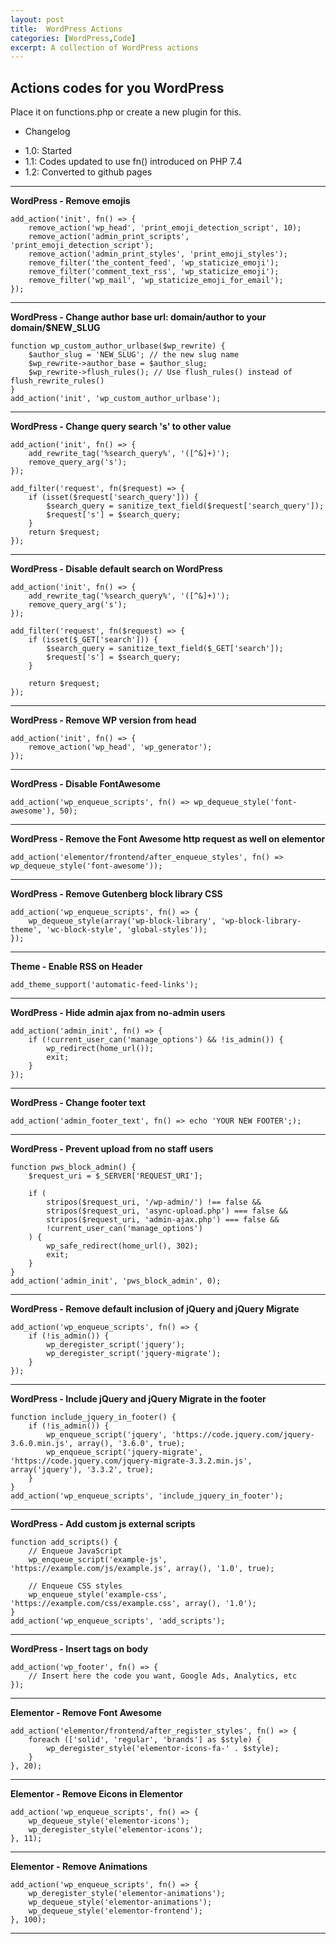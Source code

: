 ```yaml
---
layout: post
title:  WordPress Actions
categories: [WordPress,Code]
excerpt: A collection of WordPress actions
---
```


## Actions codes for you WordPress

Place it on functions.php or create a new plugin for this.

*   Changelog

- 1.0: Started
- 1.1: Codes updated to use fn() introduced on PHP 7.4
- 1.2: Converted to github pages

---

**WordPress - Remove emojis**

```plaintext
add_action('init', fn() => {
    remove_action('wp_head', 'print_emoji_detection_script', 10);
    remove_action('admin_print_scripts', 'print_emoji_detection_script');
    remove_action('admin_print_styles', 'print_emoji_styles');
    remove_filter('the_content_feed', 'wp_staticize_emoji');
    remove_filter('comment_text_rss', 'wp_staticize_emoji');
    remove_filter('wp_mail', 'wp_staticize_emoji_for_email');
});
```

---

**WordPress - Change author base url: domain/author to your domain/$NEW\_SLUG**

```plaintext
function wp_custom_author_urlbase($wp_rewrite) {
    $author_slug = 'NEW_SLUG'; // the new slug name
    $wp_rewrite->author_base = $author_slug;
    $wp_rewrite->flush_rules(); // Use flush_rules() instead of flush_rewrite_rules()
}
add_action('init', 'wp_custom_author_urlbase');
```

---

**WordPress - Change query search 's' to other value**

```plaintext
add_action('init', fn() => {
    add_rewrite_tag('%search_query%', '([^&]+)');
    remove_query_arg('s');
});

add_filter('request', fn($request) => {
    if (isset($request['search_query'])) {
        $search_query = sanitize_text_field($request['search_query']);
        $request['s'] = $search_query;
    }
    return $request;
});
```

---

**WordPress - Disable default search on WordPress**

```plaintext
add_action('init', fn() => {
    add_rewrite_tag('%search_query%', '([^&]+)');
    remove_query_arg('s');
});

add_filter('request', fn($request) => {
    if (isset($_GET['search'])) {
        $search_query = sanitize_text_field($_GET['search']);
        $request['s'] = $search_query;
    }

    return $request;
});
```

---

**WordPress - Remove WP version from head**

```plaintext
add_action('init', fn() => {
    remove_action('wp_head', 'wp_generator');
});
```

---

**WordPress - Disable FontAwesome**

```plaintext
add_action('wp_enqueue_scripts', fn() => wp_dequeue_style('font-awesome'), 50);
```

---

**WordPress - Remove the Font Awesome http request as well on elementor**

```plaintext
add_action('elementor/frontend/after_enqueue_styles', fn() => wp_dequeue_style('font-awesome'));
```

---

**WordPress - Remove Gutenberg block library CSS**

```plaintext
add_action('wp_enqueue_scripts', fn() => {
    wp_dequeue_style(array('wp-block-library', 'wp-block-library-theme', 'wc-block-style', 'global-styles'));
});
```

---

**Theme - Enable RSS on Header**

```plaintext
add_theme_support('automatic-feed-links');
```

---

**WordPress - Hide admin ajax from no-admin users**

```plaintext
add_action('admin_init', fn() => {
    if (!current_user_can('manage_options') && !is_admin()) {
        wp_redirect(home_url());
        exit;
    }
});
```

---

**WordPress - Change footer text**

```plaintext
add_action('admin_footer_text', fn() => echo 'YOUR NEW FOOTER';);
```

---

**WordPress - Prevent upload from no staff users**

```plaintext
function pws_block_admin() {
    $request_uri = $_SERVER['REQUEST_URI'];

    if (
        stripos($request_uri, '/wp-admin/') !== false &&
        stripos($request_uri, 'async-upload.php') === false &&
        stripos($request_uri, 'admin-ajax.php') === false &&
        !current_user_can('manage_options')
    ) {
        wp_safe_redirect(home_url(), 302);
        exit;
    }
}
add_action('admin_init', 'pws_block_admin', 0);
```

---

**WordPress - Remove default inclusion of jQuery and jQuery Migrate**

```plaintext
add_action('wp_enqueue_scripts', fn() => {
    if (!is_admin()) {
        wp_deregister_script('jquery');
        wp_deregister_script('jquery-migrate');
    }
});
```

---

**WordPress - Include jQuery and jQuery Migrate in the footer**

```plaintext
function include_jquery_in_footer() {
    if (!is_admin()) {
        wp_enqueue_script('jquery', 'https://code.jquery.com/jquery-3.6.0.min.js', array(), '3.6.0', true);
        wp_enqueue_script('jquery-migrate', 'https://code.jquery.com/jquery-migrate-3.3.2.min.js', array('jquery'), '3.3.2', true);
    }
}
add_action('wp_enqueue_scripts', 'include_jquery_in_footer');
```

---

**WordPress - Add custom js external scripts**

```plaintext
function add_scripts() {
    // Enqueue JavaScript
    wp_enqueue_script('example-js', 'https://example.com/js/example.js', array(), '1.0', true);

    // Enqueue CSS styles
    wp_enqueue_style('example-css', 'https://example.com/css/example.css', array(), '1.0');
}
add_action('wp_enqueue_scripts', 'add_scripts');
```

---

**WordPress - Insert tags on body**

```plaintext
add_action('wp_footer', fn() => {
    // Insert here the code you want, Google Ads, Analytics, etc
});
```

---

**Elementor - Remove Font Awesome**

```plaintext
add_action('elementor/frontend/after_register_styles', fn() => {
    foreach (['solid', 'regular', 'brands'] as $style) {
        wp_deregister_style('elementor-icons-fa-' . $style);
    }
}, 20);
```

---

**Elementor - Remove Eicons in Elementor**

```plaintext
add_action('wp_enqueue_scripts', fn() => {
    wp_dequeue_style('elementor-icons');
    wp_deregister_style('elementor-icons');
}, 11);
```

---

**Elementor - Remove Animations**

```plaintext
add_action('wp_enqueue_scripts', fn() => {
    wp_deregister_style('elementor-animations');
    wp_dequeue_style('elementor-animations');
    wp_dequeue_style('elementor-frontend');
}, 100);
```

---